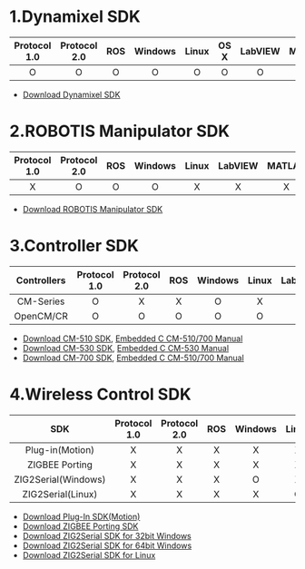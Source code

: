 # 1.Dynamixel SDK

|Protocol 1.0|Protocol 2.0|ROS|Windows|Linux|OS X|LabVIEW|MATLAB|VB|C#|C++|Java|
|:---:|:---:|:---:|:---:|:---:|:---:|:---:|:---:|:---:|:---:|:---:|:---:|
|O|O|O|O|O|O|O|O|X|O|O|O|

- [Download Dynamixel SDK](https://github.com/ROBOTIS-GIT/DynamixelSDK/releases)

# 2.ROBOTIS Manipulator SDK

|Protocol 1.0|Protocol 2.0|ROS|Windows|Linux|LabVIEW|MATLAB|VB|C#|C++|Java|
|:---:|:---:|:---:|:---:|:---:|:---:|:---:|:---:|:---:|:---:|:---:|
|X|O|O|O|X|X|X|X|X|O|X|

- [Download ROBOTIS Manipulator SDK](http://en.robotis.com/BlueAD/board.php?bbs_id=downloads&mode=view&bbs_no=1152543&page=1&key=&keyword=&sort=&scate=SOFTWARE)

# 3.Controller SDK

|Controllers|Protocol 1.0|Protocol 2.0|ROS|Windows|Linux|LabVIEW|MATLAB|VB|C#|C++|Java|
|:---:|:---:|:---:|:---:|:---:|:---:|:---:|:---:|:---:|:---:|:---:|:---:|
|CM-Series|O|X|X|O|X|X|X|X|X|X|X|
|OpenCM/CR|O|O|O|O|O|X|X|X|X|O|X|

- [Download CM-510 SDK], [Embedded C CM-510/700 Manual]
- [Download CM-530 SDK], [Embedded C CM-530 Manual]
- [Download CM-700 SDK], [Embedded C CM-510/700 Manual]

# 4.Wireless Control SDK

|SDK|Protocol 1.0|Protocol 2.0|ROS|Windows|Linux|LabVIEW|MATLAB|VB|C#|C++|Java|
|:---:|:---:|:---:|:---:|:---:|:---:|:---:|:---:|:---:|:---:|:---:|:---:|
|Plug-in(Motion)|X|X|X|X|X|X|X|X|O|X|X|
|ZIGBEE Porting|X|X|X|X|X|X|X|X|X|X|X|
|ZIG2Serial(Windows)|X|X|X|O|X|X|X|O|O|O|X|
|ZIG2Serial(Linux)|X|X|X|X|O|X|X|X|X|X|X|

- [Download Plug-In SDK(Motion)](http://support.robotis.com/en/baggage_files/zigbee_sdk/pluginsdk_example.zip)
- [Download ZIGBEE Porting SDK](http://support.robotis.com/en/baggage_files/zigbee_sdk/zigbee_sdk_porting_v1_00.zip)
- [Download ZIG2Serial SDK for 32bit Windows](http://support.robotis.com/en/baggage_files/zigbee_sdk/zigbee_sdk_win32_v1_02.zip)
- [Download ZIG2Serial SDK for 64bit Windows](http://support.robotis.com/en/baggage_files/zigbee_sdk/zigbee_sdk_win64_v1_02.zip)
- [Download ZIG2Serial SDK for Linux](http://support.robotis.com/en/baggage_files/zigbee_sdk/zigbee_sdk_linux_v1_00.zip)


[Controller Embedded C]: /docs/en/software/embedded_sdk/embedded_c/
[Dynamixel SDK]: /docs/en/software/dynamixel/dynamixel_sdk/overview/
[ZIGBEE SDK]: /docs/en/software/embedded_sdk/zigbee_sdk/
[Download CM-510 SDK]: http://support.robotis.com/en/baggage_files/embeded_c/embeded_c(cm510_v1.02).zip
[Download CM-530 SDK]: http://support.robotis.com/en/baggage_files/embeded_c/embeddec_c(cm530_v1_02).zip
[Download CM-700 SDK]: http://support.robotis.com/en/baggage_files/embeded_c/embeded_c(cm700_v1.02).zip

[Embedded C CM-510/700 Manual]: /docs/en/software/embedded_sdk/embedded_c_cm510/
[Embedded C CM-530 Manual]: /docs/en/software/embedded_sdk/embedded_c_cm530/
